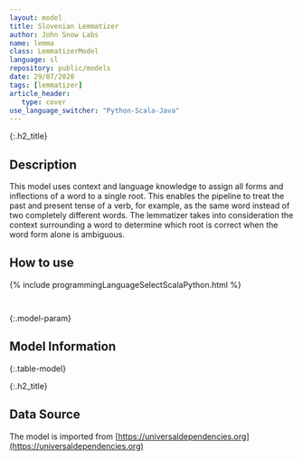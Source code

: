 ```yaml
---
layout: model
title: Slovenian Lemmatizer
author: John Snow Labs
name: lemma
class: LemmatizerModel
language: sl
repository: public/models
date: 29/07/2020
tags: [lemmatizer]
article_header:
   type: cover
use_language_switcher: "Python-Scala-Java"
---
```


{:.h2_title}
## Description 
This model uses context and language knowledge to assign all forms and inflections of a word to a single root. This enables the pipeline to treat the past and present tense of a verb, for example, as the same word instead of two completely different words. The lemmatizer takes into consideration the context surrounding a word to determine which root is correct when the word form alone is ambiguous.





## How to use 
<div class="tabs-box" markdown="1">

{% include programmingLanguageSelectScalaPython.html %}

```python

```

```scala

```
</div>



{:.model-param}
## Model Information
{:.table-model}





{:.h2_title}
## Data Source
The model is imported from [https://universaldependencies.org](https://universaldependencies.org)


